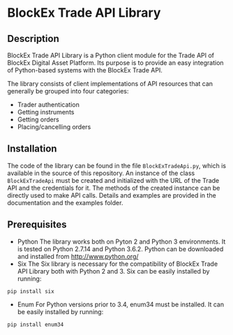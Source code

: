 # BlockEx Trade API Library #

## Description ##
BlockEx Trade API Library is a Python client module for the Trade API of BlockEx Digital Asset Platform. Its purpose is to provide an easy integration of Python-based systems with the BlockEx Trade API.

The library consists of client implementations of API resources that can generally be grouped into four categories:

 - Trader authentication
 - Getting instruments
 - Getting orders
 - Placing/cancelling orders

## Installation ##
The code of the library can be found in the file `BlockExTradeApi.py`, which is available in the source of this repository. An instance of the class `BlockExTradeApi` must be created and initialized with the URL of the Trade API and the credentials for it. The methods of the created instance can be directly used to make API calls. Details and examples are provided in the documentation and the examples folder.

## Prerequisites ##
- Python
The library works both on Pyton 2 and Python 3 environments. It is tested on Python 2.7.14 and Python 3.6.2. Python can be downloaded and  installed from http://www.python.org/
- Six
The Six library is necessary for the compatibility of BlockEx Trade API Library both with Python 2 and 3. Six can be easily installed by running:
```
pip install six
```
- Enum
For Python versions prior to 3.4, enum34 must be installed. It can be easily installed by running:
```
pip install enum34
```
